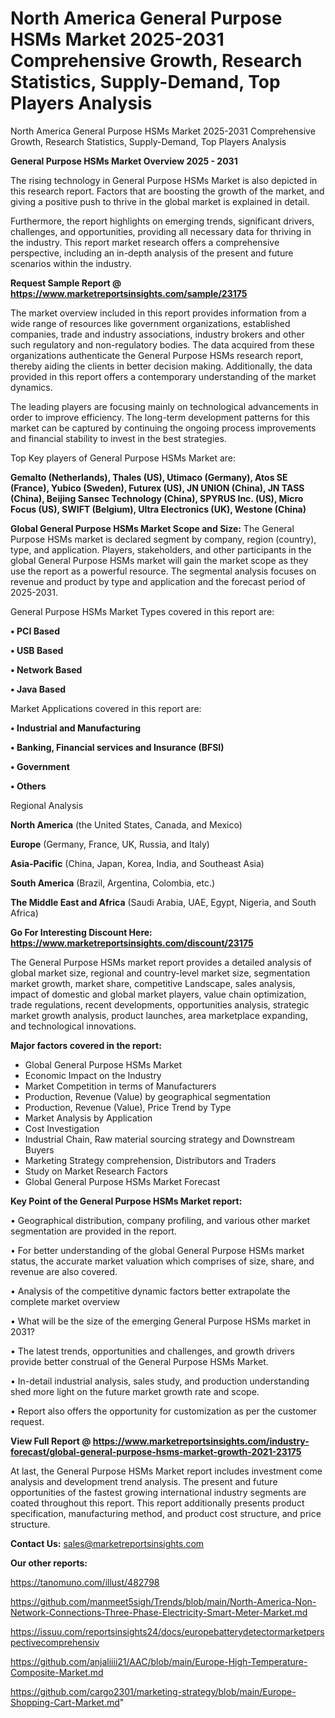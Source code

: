 # North America General Purpose HSMs Market 2025-2031 Comprehensive Growth, Research Statistics, Supply-Demand,  Top Players Analysis
North America General Purpose HSMs Market 2025-2031 Comprehensive Growth, Research Statistics, Supply-Demand,  Top Players Analysis

<Strong> General Purpose HSMs Market Overview 2025 - 2031</strong>

The rising technology in General Purpose HSMs Market is also depicted in this research report. Factors that are boosting the growth of the market, and giving a positive push to thrive in the global market is explained in detail.

Furthermore, the report highlights on emerging trends, significant drivers, challenges, and opportunities, providing all necessary data for thriving in the industry. This report market research offers a comprehensive perspective, including an in-depth analysis of the present and future scenarios within the industry.

<strong>Request Sample Report @ <a href=https://www.marketreportsinsights.com/sample/23175>https://www.marketreportsinsights.com/sample/23175</a></strong>

The market overview included in this report provides information from a wide range of resources like government organizations, established companies, trade and industry associations, industry brokers and other such regulatory and non-regulatory bodies. The data acquired from these organizations authenticate the General Purpose HSMs research report, thereby aiding the clients in better decision making. Additionally, the data provided in this report offers a contemporary understanding of the market dynamics.

The leading players are focusing mainly on technological advancements in order to improve efficiency. The long-term development patterns for this market can be captured by continuing the ongoing process improvements and financial stability to invest in the best strategies.

Top Key players of General Purpose HSMs Market are:

<strong>Gemalto (Netherlands), Thales (US), Utimaco (Germany), Atos SE (France), Yubico (Sweden), Futurex (US), JN UNION (China), JN TASS (China), Beijing Sansec Technology (China), SPYRUS Inc. (US), Micro Focus (US), SWIFT (Belgium), Ultra Electronics (UK), Westone (China)</strong>

<strong><b>Global General Purpose HSMs Market Scope and Size:</b></strong>
The General Purpose HSMs market is declared segment by company, region (country), type, and application. Players, stakeholders, and other participants in the global General Purpose HSMs market will gain the market scope as they use the report as a powerful resource. The segmental analysis focuses on revenue and product by type and application and the forecast period of 2025-2031.

General Purpose HSMs Market Types covered in this report are:

<strong>• PCI Based

• USB Based

• Network Based

• Java Based</strong>

Market Applications covered in this report are:

<strong>• Industrial and Manufacturing

• Banking, Financial services and Insurance (BFSI)

• Government

• Others</strong> 

Regional Analysis

<strong>North America</strong> (the United States, Canada, and Mexico)

<strong>Europe</strong> (Germany, France, UK, Russia, and Italy)

<strong>Asia-Pacific</strong> (China, Japan, Korea, India, and Southeast Asia)

<strong>South America</strong> (Brazil, Argentina, Colombia, etc.)

<strong>The Middle East and Africa</strong> (Saudi Arabia, UAE, Egypt, Nigeria, and South Africa)

<strong>Go For Interesting Discount Here: <a href=https://www.marketreportsinsights.com/discount/23175>https://www.marketreportsinsights.com/discount/23175</a></strong>

The General Purpose HSMs market report provides a detailed analysis of global market size, regional and country-level market size, segmentation market growth, market share, competitive Landscape, sales analysis, impact of domestic and global market players, value chain optimization, trade regulations, recent developments, opportunities analysis, strategic market growth analysis, product launches, area marketplace expanding, and technological innovations.

<strong><b>Major factors covered in the report:</b></strong>
<ul>
  <li>Global General Purpose HSMs Market </li>
  <li>Economic Impact on the Industry</li>
  <li>Market Competition in terms of Manufacturers</li>
  <li>Production, Revenue (Value) by geographical segmentation</li>
  <li>Production, Revenue (Value), Price Trend by Type</li>
  <li>Market Analysis by Application</li>
  <li>Cost Investigation</li>
  <li>Industrial Chain, Raw material sourcing strategy and Downstream Buyers</li>
  <li>Marketing Strategy comprehension, Distributors and Traders</li>
  <li>Study on Market Research Factors</li>
  <li>Global General Purpose HSMs Market Forecast</li>
</ul>

<strong><b>Key Point of the General Purpose HSMs Market report:</b></strong>

• Geographical distribution, company profiling, and various other market segmentation are provided in the report.

• For better understanding of the global General Purpose HSMs market status, the accurate market valuation which comprises of size, share, and revenue are also covered.

• Analysis of the competitive dynamic factors better extrapolate the complete market overview

• What will be the size of the emerging General Purpose HSMs market in 2031?

• The latest trends, opportunities and challenges, and growth drivers provide better construal of the General Purpose HSMs Market.

• In-detail industrial analysis, sales study, and production understanding shed more light on the future market growth rate and scope.

• Report also offers the opportunity for customization as per the customer request.

<strong><b>View Full Report @ <a href=https://www.marketreportsinsights.com/industry-forecast/global-general-purpose-hsms-market-growth-2021-23175>https://www.marketreportsinsights.com/industry-forecast/global-general-purpose-hsms-market-growth-2021-23175</a></b></strong>


At last, the General Purpose HSMs Market report includes investment come analysis and development trend analysis. The present and future opportunities of the fastest growing international industry segments are coated throughout this report. This report additionally presents product specification, manufacturing method, and product cost structure, and price structure.

<strong>Contact Us:</strong>
sales@marketreportsinsights.com

<strong>Our other reports:</strong>

<a href=https://tanomuno.com/illust/482798>https://tanomuno.com/illust/482798</a>

<a href=https://github.com/manmeet5sigh/Trends/blob/main/North-America-Non-Network-Connections-Three-Phase-Electricity-Smart-Meter-Market.md>https://github.com/manmeet5sigh/Trends/blob/main/North-America-Non-Network-Connections-Three-Phase-Electricity-Smart-Meter-Market.md</a>

<a href=https://issuu.com/reportsinsights24/docs/europebatterydetectormarketperspectivecomprehensiv>https://issuu.com/reportsinsights24/docs/europebatterydetectormarketperspectivecomprehensiv</a>

<a href=https://github.com/anjaliiii21/AAC/blob/main/Europe-High-Temperature-Composite-Market.md>https://github.com/anjaliiii21/AAC/blob/main/Europe-High-Temperature-Composite-Market.md</a>

<a href=https://github.com/cargo2301/marketing-strategy/blob/main/Europe-Shopping-Cart-Market.md>https://github.com/cargo2301/marketing-strategy/blob/main/Europe-Shopping-Cart-Market.md</a>"
